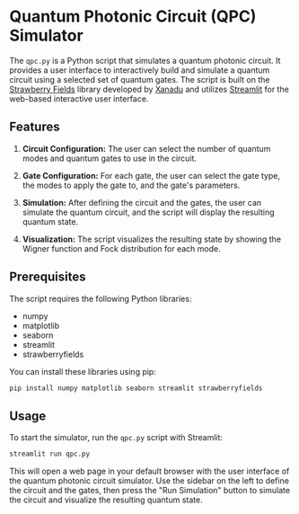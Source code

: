 # Quantum Photonic Circuit (QPC) Simulator

The `qpc.py` is a Python script that simulates a quantum photonic circuit. It provides a user interface to interactively build and simulate a quantum circuit using a selected set of quantum gates. The script is built on the [Strawberry Fields](https://strawberryfields.ai/) library developed by [Xanadu](https://www.xanadu.ai/) and utilizes [Streamlit](https://streamlit.io/) for the web-based interactive user interface.

## Features

1. **Circuit Configuration:** The user can select the number of quantum modes and quantum gates to use in the circuit.

2. **Gate Configuration:** For each gate, the user can select the gate type, the modes to apply the gate to, and the gate's parameters.

3. **Simulation:** After defining the circuit and the gates, the user can simulate the quantum circuit, and the script will display the resulting quantum state.

4. **Visualization:** The script visualizes the resulting state by showing the Wigner function and Fock distribution for each mode.

## Prerequisites

The script requires the following Python libraries:

- numpy
- matplotlib
- seaborn
- streamlit
- strawberryfields

You can install these libraries using pip:

```bash
pip install numpy matplotlib seaborn streamlit strawberryfields
```

## Usage

To start the simulator, run the `qpc.py` script with Streamlit:

```bash
streamlit run qpc.py
```

This will open a web page in your default browser with the user interface of the quantum photonic circuit simulator. Use the sidebar on the left to define the circuit and the gates, then press the "Run Simulation" button to simulate the circuit and visualize the resulting quantum state.
